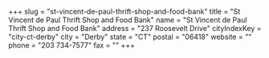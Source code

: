 +++
slug = "st-vincent-de-paul-thrift-shop-and-food-bank"
title = "St Vincent de Paul Thrift Shop and Food Bank"
name = "St Vincent de Paul Thrift Shop and Food Bank"
address = "237 Roosevelt Drive"
cityIndexKey = "city-ct-derby"
city = "Derby"
state = "CT"
postal = "06418"
website = ""
phone = "203 734-7577"
fax = ""
+++
